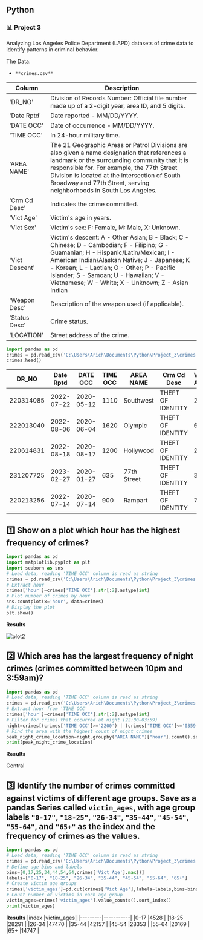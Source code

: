 ## Python
### :bar_chart: Project 3

Analyzing Los Angeles Police Department (LAPD) datasets of crime data to identify patterns in criminal behavior.

The Data:

- `**crimes.csv**`

|Column                            |Description                                                                                                                                                                                                                                                                                                          |
|----------------------------------|---------------------------------------------------------------------------------------------------------------------------------------------------------------------------------------------------------------------------------------------------------------------------------------------------------------------|
|'DR_NO'                           |Division of Records Number: Official file number made up of a 2-digit year, area ID, and 5 digits.                                                                                                                                                                                                                   |
|'Date Rptd'                       |Date reported - MM/DD/YYYY.                                                                                                                                                                                                                                                                                          |
|'DATE OCC'                        |Date of occurrence - MM/DD/YYYY.                                                                                                                                                                                                                                                                                     |
|'TIME OCC'                        |In 24-hour military time.                                                                                                                                                                                                                                                                                            |
|'AREA NAME'                       |The 21 Geographic Areas or Patrol Divisions are also given a name designation that references a landmark or the surrounding community that it is responsible for. For example, the 77th Street Division is located at the intersection of South Broadway and 77th Street, serving neighborhoods in South Los Angeles.|
|'Crm Cd Desc'                     |Indicates the crime committed.                                                                                                                                                                                                                                                                                       |
|'Vict Age'                        |Victim's age in years.                                                                                                                                                                                                                                                                                               |
|'Vict Sex'                        |Victim's sex: F: Female, M: Male, X: Unknown.                                                                                                                                                                                                                                                                        |
|'Vict Descent'                    |Victim's descent: A - Other Asian; B - Black; C - Chinese; D - Cambodian; F - Filipino; G - Guamanian; H - Hispanic/Latin/Mexican; I - American Indian/Alaskan Native; J - Japanese; K - Korean; L - Laotian; O - Other; P - Pacific Islander; S - Samoan; U - Hawaiian; V - Vietnamese; W - White; X - Unknown; Z - Asian Indian                                                                                                                                                                                                                                                                                                    |
|'Weapon Desc'                     |Description of the weapon used (if applicable).                                                                                                                                                                                                                                                                      |
|'Status Desc'                     |Crime status.                                                                                                                                                                                                                                                                                                        |
|'LOCATION'                        |Street address of the crime.                                                                                                                                                                                                                                                                                         |


````python
import pandas as pd
crimes = pd.read_csv('C:\Users\Arich\Documents\Python\Project_3\crimes.csv')
crimes.head()
````
|DR_NO    |Date Rptd |DATE OCC  |TIME OCC|AREA NAME  |Crm Cd Desc      |Vict Age|Vict Sex|Vict Descent|Weapon Desc|Status Desc|LOCATION                               |
|---------|----------|----------|--------|-----------|-----------------|--------|--------|------------|-----------|-----------|---------------------------------------|
|220314085|2022-07-22|2020-05-12|1110    |Southwest  |THEFT OF IDENTITY|27      |F       |B           |null       |Invest Cont|2500 S  SYCAMORE                     AV|
|222013040|2022-08-06|2020-06-04|1620    |Olympic    |THEFT OF IDENTITY|60      |M       |H           |null       |Invest Cont|3300    SAN MARINO                   ST|
|220614831|2022-08-18|2020-08-17|1200    |Hollywood  |THEFT OF IDENTITY|28      |M       |H           |null       |Invest Cont|1900    TRANSIENT                      |
|231207725|2023-02-27|2020-01-27|635     |77th Street|THEFT OF IDENTITY|37      |M       |H           |null       |Invest Cont|6200    4TH                          AV|
|220213256|2022-07-14|2020-07-14|900     |Rampart    |THEFT OF IDENTITY|79      |M       |B           |null       |Invest Cont|1200 W  7TH                          ST|



## :one: Show on a plot which hour has the highest frequency of crimes?

````python
import pandas as pd
import matplotlib.pyplot as plt
import seaborn as sns
# Load data, reading 'TIME OCC' column is read as string
crimes = pd.read_csv('C:\Users\Arich\Documents\Python\Project_3\crimes.csv', dtype={"TIME OCC": str})
# Extract hour
crimes['hour']=crimes['TIME OCC'].str[:2].astype(int)
# Plot number of crimes by hour
sns.countplot(x='hour', data=crimes)
# Display the plot
plt.show()
````
**Results**

![plot2](https://github.com/user-attachments/assets/47f48f53-9ec8-48e0-aaf7-1d01a84c107f)


## :two: Which area has the largest frequency of night crimes (crimes committed between 10pm and 3:59am)?

````python
import pandas as pd
# Load data, reading 'TIME OCC' column is read as string
crimes = pd.read_csv('C:\Users\Arich\Documents\Python\Project_3\crimes.csv', dtype={"TIME OCC": str})
# Extract hour from 'TIME OCC'
crimes['hour']=crimes['TIME OCC'].str[:2].astype(int)
# Filter for crimes that occurred at night (22:00–03:59)
night=crimes[(crimes['TIME OCC']>='2200') | (crimes['TIME OCC']<='0359')]
# Find the area with the highest count of night crimes
peak_night_crime_location=night.groupby("AREA NAME")["hour"].count().sort_values(ascending=False).index[0]
print(peak_night_crime_location)
````
**Results**

Central

## :three: Identify the number of crimes committed against victims of different age groups. Save as a pandas Series called `victim_ages`, with age group labels `"0-17"`, `"18-25"`, `"26-34"`, `"35-44"`, `"45-54"`, `"55-64"`, and `"65+"` as the index and the frequency of crimes as the values.

````python
import pandas as pd
# Load data, reading 'TIME OCC' column is read as string
crimes = pd.read_csv('C:\Users\Arich\Documents\Python\Project_3\crimes.csv', dtype={"TIME OCC": str})
# Define age bins and labels
bins=[0,17,25,34,44,54,64,crimes['Vict Age'].max()]
labels=["0-17", "18-25", "26-34", "35-44", "45-54", "55-64", "65+"]
# Create victim age groups
crimes['victim_ages']=pd.cut(crimes['Vict Age'],labels=labels,bins=bins)
# Count number of victims in each age group
victim_ages=crimes['victim_ages'].value_counts().sort_index()
print(victim_ages)
````
**Results**
|index    |victim_ages|
|---------|-----------|
|0-17     |4528       |
|18-25    |28291      |
|26-34    |47470      |
|35-44    |42157      |
|45-54    |28353      |
|55-64    |20169      |
|65+      |14747      |

